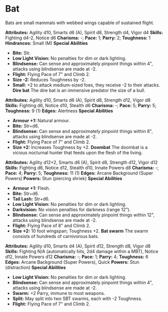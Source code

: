 # Bat

Bats are small mammals with webbed wings capable of sustained
flight.

**Attributes:** Agility d10, Smarts d6 (A), Spirit d8, Strength d4,
Vigor d4
**Skills:** Fighting d4-2, Notice d6
**Charisma:** -; **Pace:** 1; **Parry:** 2; **Toughness:** 1
**Hindrances:** Small (M)
**Special Abilities**

- **Bite:** Str.
- **Low Light Vision:** No penalties for dim or dark lighting.
- **Blindsense:** Can sense and approximately pinpoint things within
4", attacks using blindsense are made at -2.
- **Flight:** Flying Pace of 7" and Climb 2.
- **Size -2:** Reduces Toughness by -2.
- **Small:** +2 to attack medium-sized foes, they receive -2 to their
attacks.
**Dire bat**
The dire bat is an immensive predator the size of a bull.

**Attributes:** Agility d10, Smarts d6 (A), Spirit d8, Strength d12,
Vigor d8
**Skills:** Fighting d6, Notice d10, Stealth d6
**Charisma:** -; **Pace:** 5; **Parry:** 5; **Toughness:** 9 (1)
**Edges:** Alertness
**Special Abilities**

- **Armour +1:** Natural armour.
- **Bite:** Str+d6.
- **Blindsense:** Can sense and approximately pinpoint things within
8", attacks using blindsense are made at -2.
- **Flight:** Flying Pace of 7" and Climb 2.
- **Size +2:** Increases Toughness by +2.
**Doombat**
The doombat is a vicious nocturnal hunter that feeds upon the flesh
of the living.

**Attributes:** Agility d12+2, Smarts d6 (A), Spirit d8, Strength d12,
Vigor d12
**Skills:** Fighting d6, Notice d12, Stealth d10, Innate Powers d8
**Charisma:** -; **Pace:** 4; **Parry:** 5; **Toughness:** 11 (1)
**Edges:** Arcane Background (Super Powers)
**Powers:** Stun (piercing shriek)
**Special Abilities**

- **Armour +1:** Flesh.
- **Bite:** Str+d6.
- **Tail Lash:** Str+d6.
- **Low Light Vision:** No penalties for dim or dark lighting.
- **Darkvision:** No vision penalties for darkness (range 12").
- **Blindsense:** Can sense and approximately pinpoint things within
12", attacks using blindsense are made at -2.
- **Flight:** Flying Pace of 8" and Climb 2.
- **Size +2:** 10 foot wingspan; Toughness +2.
**Bat swarm**
The swarm consists of hundreds of carnivorous bats.

**Attributes:** Agility d10, Smarts d4 (A), Spirit d12, Strength d8,
Vigor d8
**Skills:** Fighting N/A (automatically hits, 2d4 damage within a MBT),
Notice d12, Innate Powers d12
**Charisma:** -; **Pace:** 1; **Parry:** 4; **Toughness:** 6
**Edges:** Arcane Background (Super Powers), Quick
**Powers:** Stun (distraction)
**Special Abilities**

- **Low Light Vision:** No penalties for dim or dark lighting.
- **Blindsense:** Can sense and approximately pinpoint things within
4", attacks using blindsense are made at -2.
- **Swarm:** +2 Parry, immune to most weapons.
- **Split:** May split into two SBT swarms, each with -2 Toughness.
- **Flight:** Flying Pace of 7" and Climb 2.
